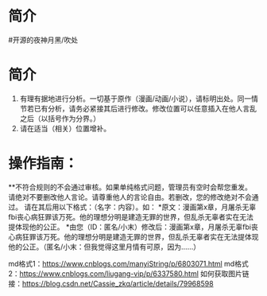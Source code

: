 # 简介
#开源的夜神月黑/吹处

# 简介
1. 有理有据地进行分析。一切基于原作（漫画/动画/小说），请标明出处。同一情节若已有分析，请务必紧接其后进行修改。修改位置可以任意插入在他人言乱之后（以括号作为分界。）
2. 请在适当（相关）位置增补。

  
# 操作指南：
  **不符合规则的不会通过审核。如果单纯格式问题，管理员有空时会帮您重发。
  请绝对不要删改他人言论。请尊重他人的言论自由。若删改，您的修改绝对不会通过。
  请在其后用以下格式：（名字：内容）。如：
    *原文：漫画第x章，月屠杀无辜fbi丧心病狂罪该万死。他的理想分明是建造无罪的世界，但乱杀无辜者实在无法提体现他的公正。
    *由您（ID：匿名/小末）修改后：漫画第x章，月屠杀无辜fbi丧心病狂罪该万死。他的理想分明是建造无罪的世界，但乱杀无辜者实在无法提体现他的公正。（匿名/小末：但我觉得这里月情有可原，因为……）
  
  md格式1：https://www.cnblogs.com/manyiString/p/6803071.html
  md格式2：https://www.cnblogs.com/liugang-vip/p/6337580.html
  如何获取图片链接：https://blog.csdn.net/Cassie_zkq/article/details/79968598
